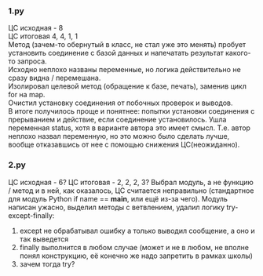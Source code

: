 ### 1.py
ЦС исходная - 8  
ЦС итоговая 4, 4, 1, 1  
Метод (зачем-то обернутый в класс, не стал уже это менять) пробует установить соединение с базой данных и напечатать результат какого-то запроса.  
Исходно неплохо названы переменные, но логика действительно не сразу видна / перемешана.   
Изолировал целевой метод (обращение к базе, печать), заменив цикл for на map.  
Очистил установку соединения от побочных проверок и выводов.  
В итоге получилось проще и понятнее: попытки установки соединения с прерыванием и действие, если соединение установилось. Ушла переменная status, хотя 
в варианте автора это имеет смысл. Т.е. автор неплохо назвал переменную, но это можно было сделать лучше, вообще отказавшись от нее с помощью снижения ЦС(неожиданно). 

### 2.py

ЦС исходная - 6?
ЦС итоговая - 2, 2, 2, 3?
Выбрал модуль, а не функцию / метод и в ней, как оказалось, ЦС считается неправильно (стандартное для модуль Python if name == __main__, или ещё из-за чего). 
Модуль написан ужасно, выделил методы с ветвлением, удалил логику try-except-finally:  
1. except не обрабатывал ошибку а только выводил сообщение, а оно и так выведется
2. finally выполнится в любом случае (может и не в любом, не вполне понял конструкцию, её конечно же надо запретить в рамках школы)
3. зачем тогда try?



